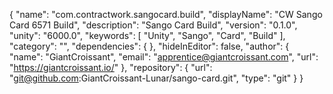 {
    "name": "com.contractwork.sangocard.build",
    "displayName": "CW Sango Card 6571 Build",
    "description": "Sango Card Build",
    "version": "0.1.0",
    "unity": "6000.0",
    "keywords": [
        "Unity",
        "Sango",
        "Card",
        "Build"
    ],
    "category": "",
    "dependencies": {
    },
    "hideInEditor": false,
    "author": {
        "name": "GiantCroissant",
        "email": "apprentice@giantcroissant.com",
        "url": "https://giantcroissant.io/"
    },
    "repository": {
        "url": "git@github.com:GiantCroissant-Lunar/sango-card.git",
        "type": "git"
    }
}
